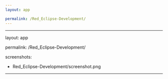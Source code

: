 ```yaml
---
layout: app

permalink: /Red_Eclipse-Development/
---
```

---
layout: app

permalink: /Red_Eclipse-Development/

screenshots:
  - Red_Eclipse-Development/screenshot.png
---

